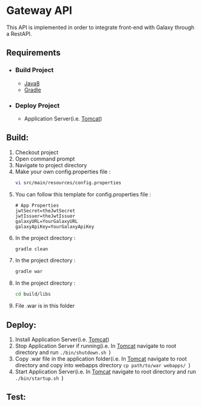 # Gateway API

This API is implemented in order to integrate front-end with Galaxy through a RestAPI.

## Requirements

- ### Build Project

    - [Java8](https://www.oracle.com/technetwork/java/javase/downloads/jdk8-downloads-2133151.html)
    - [Gradle](https://gradle.org/)

- ### Deploy Project

    - Application Server(i.e. [Tomcat](http://tomcat.apache.org/))

## Build:

1. Checkout project
2. Open command prompt
3. Navigate to project directory
4. Make your own config.properties file :
    ```sh
    vi src/main/resources/config.properties
    ```
5. You can follow this template for config.properties file :
    ```
    # App Properties
    jwtSecret=theJwtSecret
    jwtIssuer=theJwtIssuer
    galaxyURL=YourGalaxyURL
    galaxyApiKey=YourGalaxyApiKey
    ```
6. In the project directory :
    ```sh
    gradle clean
    ```
7. In the project directory :
    ```sh
    gradle war
    ```
8. In the project directory :
    ```sh
    cd build/libs
    ```
9. File .war is in this folder

## Deploy:
1. Install Application Server(i.e. [Tomcat](http://tomcat.apache.org/))
2. Stop Application Server if running(i.e. In [Tomcat](http://tomcat.apache.org/) navigate to root directory and run ```./bin/shutdown.sh ```)
3. Copy .war file in the application folder(i.e. In [Tomcat](http://tomcat.apache.org/) navigate to root directory and copy into webapps directory ```cp path/to/war webapps/ ```)
4. Start Application Server(i.e. In [Tomcat](http://tomcat.apache.org/) navigate to root directory and run ```./bin/startup.sh ```)

## Test: